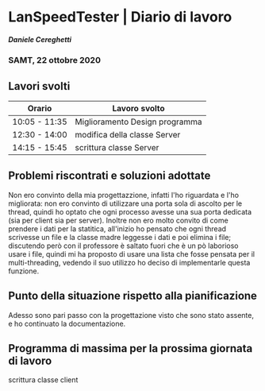 # LanSpeedTester | Diario di lavoro
##### Daniele Cereghetti
### SAMT, 22 ottobre 2020

## Lavori svolti


|Orario        |Lavoro svolto                 |
|--------------|------------------------------|
|10:05 - 11:35 |Miglioramento Design programma|
|12:30 - 14:00 |modifica della classe Server  |
|14:15 - 15:45 |scrittura classe Server  |


##  Problemi riscontrati e soluzioni adottate
Non ero convinto della mia progettazzione, infatti l'ho riguardata e l'ho migliorata: non ero convinto di utilizzare una porta sola di ascolto
per le thread, quindi ho optato che ogni processo avesse una sua porta dedicata (sia per client sia per server). Inoltre non ero molto convito di come 
prendere i dati per la statitica, all'inizio ho pensato che ogni thread scrivesse un file e la classe madre leggesse i dati e poi elimina i file;
discutendo però con il professore è saltato fuori che è un pò laborioso usare i file, quindi mi ha proposto di usare una lista che fosse 
pensata per il multi-threading, vedendo il suo utilizzo ho deciso di implementarle questa funzione.

##  Punto della situazione rispetto alla pianificazione
Adesso sono pari passo con la progettazione visto che sono stato assente, e ho continuato la documentazione.

## Programma di massima per la prossima giornata di lavoro
scrittura classe client